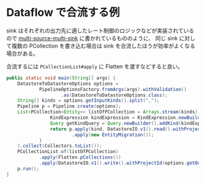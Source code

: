 # Dataflow で合流する例

sink はそれぞれの出力先に適したレート制御のロジックなどが実装されているので [multi-source-multi-sink](/dataflow/example/multi-source-multi-sink/README.md) に書かれているもののように、
同じ sink に対して複数の PCollection を書き込む場合は sink を合流したほうが効率がよくなる場合がある。

合流するには `PCollectionList#apply` に Flatten を渡すなどすると良い。

```java
public static void main(String[] args) {
    DatastoreToDatastoreOptions options =
            PipelineOptionsFactory.fromArgs(args).withValidation()
                    .as(DatastoreToDatastoreOptions.class);
    String[] kinds = options.getInputKinds().split(",");
    Pipeline p = Pipeline.create(options);
    List<PCollection<Entity>> listOfPCollection = Arrays.stream(kinds).map(kind -> {
                KindExpression kindExpression = KindExpression.newBuilder().setName(kind).build();
                Query getKindQuery = Query.newBuilder().addKind(kindExpression).build();
                return p.apply(kind, DatastoreIO.v1().read().withProjectId(options.getInputProjectId()).withQuery(getKindQuery))
                        .apply(new EntityMigration());
            }
    ).collect(Collectors.toList());
    PCollectionList.of(listOfPCollection)
            .apply(Flatten.pCollections())
            .apply(DatastoreIO.v1().write().withProjectId(options.getOutputProjectId()));
    p.run();
}
```
